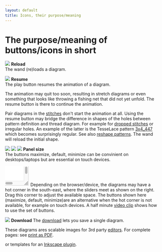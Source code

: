 ```yaml
---
layout: default
title: Icons, their purpose/meaning
---
```


The purpose/meaning of buttons/icons in short
=============================================

![ ](/GroundForge/images/wand.png)
**Reload**  
The wand (re)loads a diagram. 
 

![ ](/GroundForge/images/play.png)
**Resume**  
The play button resumes the animation of a diagram.

The animation may quit too soon, resulting in stretch diagrams 
or even something that looks like throwing a fishing net that did not yet unfold.
The resume button is there to continue the animation.

Pair diagrams in the [stitches](GroundForge/stitches) don't start the animation at all.
Using the resume button may bridge the difference in shapes of the holes between pattern definition and thread diagram.
For example for [dropped stitches](Replace#drop-stitches) or irregular holes.
An example of the latter is the TesseLace pattern [3x4_447](/GroundForge/stitches.html?TesseLace=3x4_447&patchWidth=12&patchHeight=12&tile=4-L8,-50F,56-O&shiftColsSW=0&shiftRowsSW=3&shiftColsSE=4&shiftRowsSE=0&)
which becomes surprisingly regular.
See also [reshape patterns](Reshape-Patterns).
The wand will reload the initial shape.

![ ](/GroundForge/images/maximize.png)
![ ](/GroundForge/images/reset-dimensions.png)
![ ](/GroundForge/images/minimize.png)
**Panel size**  
The buttons maximize, default, minimize can be convinient on desktops/laptops
but are essential on touch devices.

![](images/resize.png?align=right)
Depending on the browser/device, the diagrams may have a hot corner
in the south-east, where the sliders meet as shown on the right.
Drag this corner to adjust the available space. 
The buttons shown here (maximize, default, minimize)are an alternative when the hot corner is not available, for example on touch devices.
A half minute [video clip](clips/resize) shows how to use the set of buttons.


![ ](/GroundForge/images/download.jpg) **Download**
The [download](Download) lets you save a single diagram.

These diagrams ares scalable images for 3rd party [editors](Reshape-Patterns#evaluated-editors).
For complete pages: see [print as PDF](clips/print-as-pdf).

or templates for an [Inkscape plugin](/inkscape-bobbinlace/).
